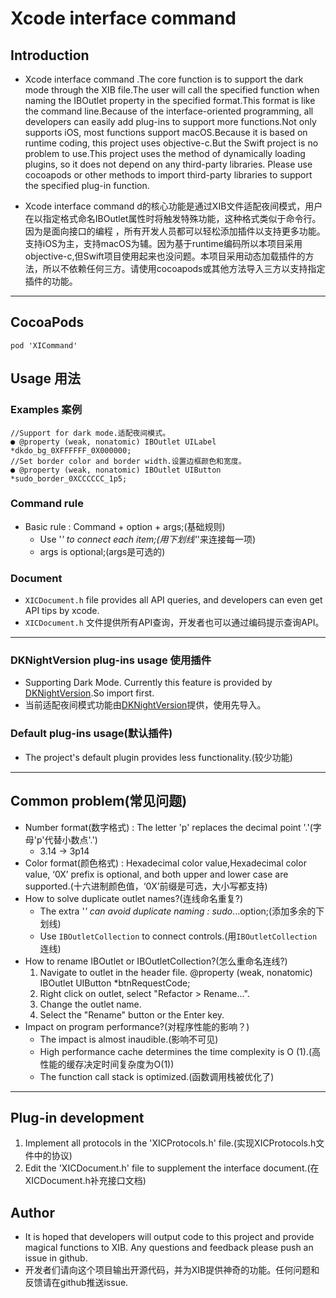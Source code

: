 # Xcode interface command
## Introduction
- Xcode interface command .The core function is to support the dark mode through the XIB file.The user will call the specified function when naming the IBOutlet property in the specified format.This format is like the command line.Because of the interface-oriented programming, all developers can easily add plug-ins to support more functions.Not only supports iOS, most functions support macOS.Because it is based on runtime coding, this project uses objective-c.But the Swift project is no problem to use.This project uses the method of dynamically loading plugins, so it does not depend on any third-party libraries. Please use cocoapods or other methods to import third-party libraries to support the specified plug-in function.

- Xcode interface command d的核心功能是通过XIB文件适配夜间模式，用户在以指定格式命名IBOutlet属性时将触发特殊功能，这种格式类似于命令行。因为是面向接口的编程 ，所有开发人员都可以轻松添加插件以支持更多功能。支持iOS为主，支持macOS为辅。因为基于runtime编码所以本项目采用objective-c,但Swift项目使用起来也没问题。本项目采用动态加载插件的方法，所以不依赖任何三方。请使用cocoapods或其他方法导入三方以支持指定插件的功能。
---
## CocoaPods
```
pod 'XICommand'
```

## Usage 用法
### Examples 案例
```objc
//Support for dark mode.适配夜间模式。
● @property (weak, nonatomic) IBOutlet UILabel  *dkdo_bg_0XFFFFFF_0X000000;
//Set border color and border width.设置边框颜色和宽度。
● @property (weak, nonatomic) IBOutlet UIButton *sudo_border_0XCCCCCC_1p5;
```

### Command rule
- Basic rule : Command + option + args;(基础规则)
   - Use '_' to connect each item;(用下划线'_'来连接每一项)
   - args is optional;(args是可选的)
   
### Document
- `XICDocument.h` file provides all API queries, and developers can even get API tips by xcode.
- `XICDocument.h` 文件提供所有API查询，开发者也可以通过编码提示查询API。 
   
---

### DKNightVersion plug-ins usage 使用插件
- Supporting Dark Mode. Currently this feature is provided by [DKNightVersion](https://github.com/draveness/DKNightVersion).So import first.
- 当前适配夜间模式功能由[DKNightVersion](https://github.com/draveness/DKNightVersion)提供，使用先导入。

### Default plug-ins usage(默认插件)
- The project's default plugin provides less functionality.(较少功能)
---
## Common problem(常见问题)
- Number format(数字格式) : The letter 'p' replaces the decimal point '.'(字母'p'代替小数点'.')
   - 3.14 -> 3p14 
- Color format(颜色格式) : Hexadecimal color value,Hexadecimal color value, ‘0X’ prefix is optional, and both upper and lower case are supported.(十六进制颜色值，‘0X’前缀是可选，大小写都支持)
- How to solve duplicate outlet names?(连线命名重复?)
   - The extra '_' can avoid duplicate naming : sudo_...option;(添加多余的下划线)
   - Use `IBOutletCollection` to connect controls.(用`IBOutletCollection`连线)
- How to rename IBOutlet or IBOutletCollection?(怎么重命名连线?)
   1. Navigate to outlet in the header file. @property (weak, nonatomic) IBOutlet UIButton *btnRequestCode;
   2. Right click on outlet, select "Refactor > Rename...".
   3. Change the outlet name.
   4. Select the "Rename" button or the Enter key.
- Impact on program performance?(对程序性能的影响？)
   - The impact is almost inaudible.(影响不可见)
   - High performance cache determines the time complexity is O (1).(高性能的缓存决定时间复杂度为O(1))
   - The function call stack is optimized.(函数调用栈被优化了)
---
## Plug-in development
1. Implement all protocols in the 'XICProtocols.h' file.(实现XICProtocols.h文件中的协议)
2. Edit the 'XICDocument.h' file to supplement the interface document.(在XICDocument.h补充接口文档)

## Author
- It is hoped that developers will output code to this project and provide magical functions to XIB. Any questions and feedback please push an issue in github.
- 开发者们请向这个项目输出开源代码，并为XIB提供神奇的功能。任何问题和反馈请在github推送issue.
